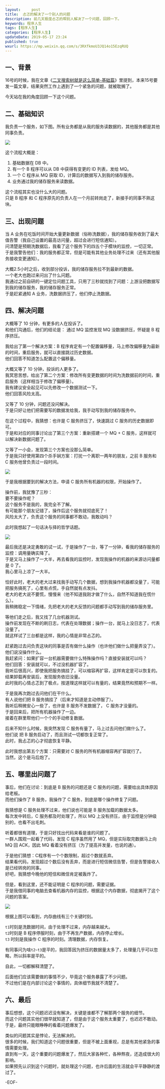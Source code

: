 ```yaml
---   
layout:     post  
title:  忐忑的解决了一个别人的问题  
description: 前几天极度忐忑的帮别人解决了一个问题，回顾一下。  
keywords: 程序人生  
tags: [程序人生]    
categories: [程序人生]  
updateDate: 2019-05-17 23:24   
published: true 
wxurl: https://mp.weixin.qq.com/s/3RXfkmoU3JQ14o15EzqRUQ  
---  
```



## 一、背景  


16号的时候，我在文章《[二叉搜索树就是这么简单-基础篇](https://mp.weixin.qq.com/s/xgO36QdiQF30L981YSfKwA)》里提到，本来15号要发一篇文章，结果突然工作上遇到了一个紧急的问题，就被耽搁了。  


今天站在我的角度回顾一下这个问题。  


## 二、基础知识  


我负责一个服务，如下图。所有业务都是从我的服务读数据的，其他服务都是其他同事负责。  


![](https://res2019.tiankonguse.com/images/2019/05/17/001.png)  


这个流程大概是：  


1. 基础数据在 DB 中。  
2. 有一个 B 程序可以从 DB 中获得有变更的 ID 列表，发给 MQ。  
3. 一个 C 程序从 MQ 获取 ID，计算后的数据写入到我的储存服务。  
4. 业务通过我的储存服务来读数据。  


这个流程其实也没什么大的问题。  
只是 B 程序 和 C 程序原先的负责人在一个月前转岗走了，新接手的同事不熟这块。  


## 三、出现问题  


当 A 业务在吃饭时间开始大量更新数据（俗称洗数据），我的储存服务收到了最大值告警（我自己设置的最高访问量，超过会进行短信通知）。  
问清楚是预期洗数据后，我看了这个服务下的四五个子模块的监控，一切正常。  
于是我警告他们：我的服务都正常，但是可能有其他业务处理不过来（还有其他服务接收变更通知）。  


大概2.5小时之后，收到部分投诉，我的储存服务拉不到最新的数据。  
一个老大也跑过来问出了什么问题。  
我通过之前自研的一键定位问题工具，只用了三秒就找到了问题：上游没把数据写到我的储存服务，我的储存服务正常。  
于是赶紧通知 A 业务，洗数据挤压了，他们停止洗数据。  



## 四、解决问题  


大概等了 10 分钟，有更多的人在投诉了。  
和他们沟通后，他们的结论是： 通过 MQ 监控发现 MQ 没数据挤压，怀疑是 B 程序挤压。  


我给出了第一个解决方案：B 程序肯定有一个配置偏移量，马上修改偏移量为最新的时间，重启服务，就可以直接跳过历史数据。  
他们回答不知道怎么配置这个偏移量。  


大概又等了 10 分钟，投诉的人更多了。  
我冥思苦想，给出了第二个方案：修改所有变更数据的时间为洗数据前的时间，重启服务（这样相当于修改了偏移量）。  
我有建议安全起见可以先修改一个数据测试一下。  
他们回答风险太高。  


又等了 10 分钟，问题还没问解决。  
于是只好让他们把需要写的数据发给我，我手动写到我的储存服务中。  


在这个过程中，我猜想：也许是 C 服务挤压了，快速跳过 C 服务的历史数据即可。  
于是和对应的同事讨论出了第三个方案：重新搭建一个 MQ + C 服务，这样就可以解决新数据问题了。  


又等了一小会，发现第三个方案也没那么简单。  
于是我只好使用第四个杀手锏方案：打扰一个离职一两年的朋友，之前 B 服务和 C 服务他曾负责过一段时间。  


![](https://res2019.tiankonguse.com/images/2019/05/17/002.png)  


于是我根据要到的解决方法，申请 C 服务所有机器的权限，开始操作了。  


操作前，我犹豫了三秒：   
要不要操作呢？  
这个服务不是我的，我完全不了解。  
有可能那个朋友记错了，操作后这个服务就彻底死了！  
风险太大了，负责这个服务的同事都不敢动，我敢动吗？  


此时我想起了一句话决与择的哲学话题。  


![](https://res2019.tiankonguse.com/images/2019/05/17/003.png)  


最后我还是决定勇敢的试一试，于是操作了一台，等了一分钟，看我的储存服务的监控：调用量确实降了。  
于是又马上操作了一大半，再去看我的监控时，发现我操作的机器的来源访问量都是 0 了。  
我心里马上凉了一大半。  


恰好此时，老大的老大过来找我手动写几个数据，想到我操作机器都没量了，可能把服务搞死了，心里有点慌，手自然就有点发抖。  
老大的老大说不要慌，慢慢来（他不知道我刚才做了什么，自然不知道我在慌什么）。  
我稍微稳定一下情绪，先把老大的老大反馈的问题都手动写到我的储存服务里。  


等他们走之后，我又找了几台机器测试。  
操作前发现在不断的刷日志，代表在处理数据；操作一台，就马上没日志了，代表没量了。  
就这样试了三台都是这样，我的心情是非常忐忑的。  


赶紧跑过去问负责这块的同事是否有做什么操作（也许他们做什么把量弄没了）。  
他们说没操作什么。  
我赶紧问：如果扩容一台机器需要做什么特殊操作吗？直接安装就可以吗？  
他们回答：安装就可以，不过没机器扩容了。  
我听后很高兴，即使我把服务搞挂了，可以缩容再扩容，这样肯定是可以恢复的。  
结果卸载再安装后，发现服务依旧没量。  
此时我的心情忐忑到了极点，按道理这样就可以有量的，结果竟然和预期不一样。  



于是我再次跑过去问他们在干什么。  
有人说他们把 B 服务搞挂了（后来才知道是主动停服了）。  
我听后稍微安心一些了，也许是 B 服务不发数据了， C 服务才没量的。  
于是回来后，把所有机器操作了一边。  
接着在群里帮他们一个个的手动修复数据。  


后来不知什么时候，我突然发现 C 服务有量了，马上过去问他们做什么了。  
他们说 把 B 服务启动了，而且测试一切都恢复正常了。  
此时，我忐忑的心才彻底恢复平静。  


此时我想出第五个方案：只需要对 C 服务的所有机器缩容再扩容就行了。  
当然，这个是马后炮了。  


## 五、哪里出问题了  


事后，他们在讨论：到底是 B 服务的问题还是 C 服务的问题，需要给出具体原因给老板。  
而他们操作了 B 服务，我操作了 C 服务，到底是哪个操作修复了问题。  


我猜想是 C 服务处理不过来，他们说也可能是 B 服务加载的数据太多。  
每次发中转后，C 服务都及时处理了，所以 MQ 上没有挤压，由于监控是分钟级别的，也看不出毛刺。  


听着都很有道理，于是只好找出代码来看是谁的问题了。  
一群人围观一起看了代码，发现 C 程序虽然用了 MQ，但是实际取完数据马上向 MQ 回 ACK，因此 MQ 看着没有挤压（为了提高并发量，也说的通）。  


于是他们猜想：C程序有一个个数限制，超过个数就丢弃。  
结果看代码，发现超过个数后没有丢弃，而是进行短信微信告警，但是告警接收人是已经转岗的同事。  
好吧，我猜想今晚他的短信和微信肯定被轰炸了。  


但是，看到这里，还不能证明是 C 程序的问题，需要证据。  
于是我借同事的电脑去查看机器内存的监控，根据这个内存数据，彻底揭开了这个问题的答案。  



![](https://res2019.tiankonguse.com/images/2019/05/17/004.png)  



根据上图可以看到，内存曲线有三个关键时刻。  


`t1`时刻是洗数据时间，由于处理不过来，内存越来越大。  
`t2`时刻是 B 程序停服时刻，由于不再生产数据，内存停止增长。  
`t3` 时刻是我操作 C 程序的时刻。清理数据，内存恢复。  


有同事问为啥`t2~t3`是平的，我回答因为挤压的数据量太多了，处理量几乎可以忽略，所以斜率是平的。  


自此，一切都解释清楚了。  


后面他们应该需要做的事情不少，毕竟这个服务暴露了不少问题。  
不过他们是在内部讨论这个事情的，具体细节我就不清楚了。  


## 六、最后  


事后想想，这个问题迟迟没有解决，关键是谁都不了解那两个服务的细节。  
而这个问题其实他们很早就知道了，但是由于这个服务太重要了，也迟迟不敢动。  
于是，最终只能眼睁睁的看着问题爆发了。  


类似的问题其实是悖论，无法解决的。  
很多的时候，我们知道这个问题很重要，但是不被上面重视，总是有其他紧急的事情需要处理。  
直到有一天，这个重要的问题爆发了，然后大家各种忙，各种熬夜，还造成很大的影响。  
如果预先认识到这个问题时，就处理这个问题，也许后面的生活就会平平静静的渡过了。  


-EOF-  


